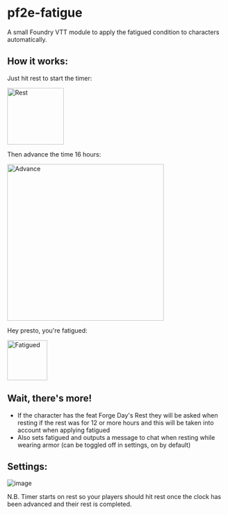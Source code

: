 # pf2e-fatigue
A small Foundry VTT module to apply the fatigued condition to characters automatically.

## How it works:

Just hit rest to start the timer:

<img width="130" alt="Rest" src="https://user-images.githubusercontent.com/29238929/231084571-1fa1efb0-0b6f-4497-9096-c6afcc01602a.PNG">

Then advance the time 16 hours:

<img width="360" alt="Advance" src="https://user-images.githubusercontent.com/29238929/231084612-2870e087-1d6d-450c-a4ba-2268563271a0.PNG">

Hey presto, you're fatigued:

<img width="92" alt="Fatigued" src="https://user-images.githubusercontent.com/29238929/231084642-078d09a4-8c0e-48d1-8994-61235b21d0b4.PNG">

## Wait, there's more!

* If the character has the feat Forge Day's Rest they will be asked when resting if the rest was for 12 or more hours and this will be taken into account when applying fatigued
* Also sets fatigued and outputs a message to chat when resting while wearing armor (can be toggled off in settings, on by default)

## Settings:

![image](https://user-images.githubusercontent.com/29238929/232143517-c1e5bdda-a1a0-400b-9dde-cfd5eb696af2.png)

N.B. Timer starts on rest so your players should hit rest once the clock has been advanced and their rest is completed.
